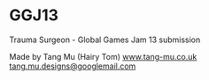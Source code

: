 GGJ13
=====

Trauma Surgeon - Global Games Jam 13 submission

Made by Tang Mu (Hairy Tom)
www.tang-mu.co.uk
tang.mu.designs@googlemail.com

